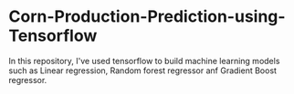 # Corn-Production-Prediction-using-Tensorflow
In this repository, I've used tensorflow to build machine learning models such as Linear regression, Random forest regressor anf Gradient Boost regressor.
